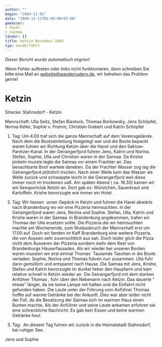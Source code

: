 ```yaml
---
author: ""
begin: "2004-11-01"
date: "2004-11-11T01:00:00+02:00"
gewässer:
- havel
- saimaa
länder: []
title: Ketzin November 2004
typ: wanderfahrt
---
```



*Dieser Bericht wurde automatisch migriert*

Wenn Fehler auftreten oder links nicht funktionieren, dann schreiben Sie bitte eine Mail an website@wanderrudern.de, wir beheben das Problem gerne!



# Ketzin


Strecke: Stahnsdorf - Ketzin

Mannschaft: Ulla Seitz, Stefan Biastock, Thomas Borkowsky, Jens Schöpfel, Norina Keller, Sophie v. Fromm, Christian Grabert und Katrin Schöpfel

1. Tag: Um 4.00 traf sich die ganze Mannschaft auf dem Vereinsgelände. Nach dem die Bootseinteilung festgelegt war und die Boote bepackt waren fuhren wir Richtung Ketzin über die Havel und den Sakrow-Paretzer-Kanal. In der Geirangerfjord fuhren Jens, Katrin und Norina. Stefan, Sophie, Ulla und Christian waren in der Saimaa. Da Krishe pinkeln musste legte die Saimaa vor einem Frachter an. Das benachbarte Boot wartete daneben. Da der Frachter Wasser zog lag die Geirangerfjord plötzlich trocken. Nach einer Weile kam das Wasser als Welle zurück und schwappte leicht in die Geirangerfjord weil diese immer noch im trockenen saß. Am späten Abend ( ca. 19.30) kamen wir am Seesportclub Ketzin an. Dort gab es: Würstchen, Sauerkraut und Kartoffeln. Krishe bevorzugte wie immer ein Hotel.

2. Tag: Wir liessen  unser Gepäck in Ketzin und fuhren die Havel abwärts nach Brandenburg wo wir eine Pizzeria heimsuchten. In der Geirangerfjord waren Jens, Norina und Sophie. Stefan, Ulla, Katrin und Krishe waren in der Saimaa. In Brandenburg angekommen, trafen wir Thomas der Ulla ersetzen sollte. Die Pizzeria die wir heimsuchten machte am Wochenende, zum Wutausbruch der Mannschaft erst um 17.00 auf. Doch wir fanden im Kaff Brandenburg eine weitere Pizzeria, die von Aussen sehr zuversichtlich aus sah. Doch leider glich die Pizza nicht dem Äusseren der Pizzeria sondern mehr dem Rest von Brandenburgs Häuserfassaden. Als wir wieder bei unseren Booten waren mussten wir erst einmal Thomas` Tausende Taschen in die Boote verladen. Sophie, Norina und Thomas fuhren nun zusammen. Ulla fuhr dann gemütlich und entspannt nach Hause. Die Saimaa mit Jens, Krishe, Stefan und Katrin bevorzugte im dunkel lieber den Hauptarm und kam relative schnell in Ketzin wieder an. Die Geirangerfjord mit dem starken Anführer Thomas , fuhr über den Nebenarm nach Ketzin. Das dauerte “ etwas” länger, da sie keine Lampe mit hatten und die Einfahrt nicht gefunden haben. Die Leute unter der Führung vom Anführer Thomas hoffte auf warme Getränke bei der Ankunft. Dies war aber leider nicht der Fall, da die Besatzung der Saimaa sich im warmen Haus einen Bunten machte. Als der Anführer und seine Leute ankamen erfuhren sie eine schreckliche Nachricht: Es gab kein Essen und keine warmen Getränke *heul*.

3. Tag:  An diesem Tag fuhren wir zurück in die Heimatstadt Stahnsdorf, bei ruhiger See.

Jens und Sophie